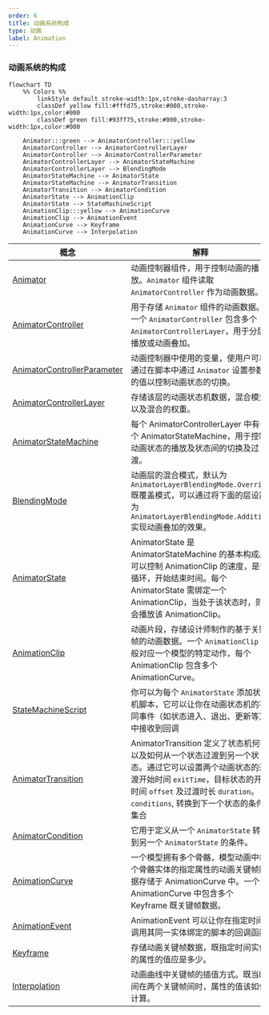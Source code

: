 ```yaml
---
order: 6
title: 动画系统构成
type: 动画
label: Animation
---
```


### 动画系统的构成

```mermaid
flowchart TD
	%% Colors %%
		linkStyle default stroke-width:1px,stroke-dasharray:3
		classDef yellow fill:#fffd75,stroke:#000,stroke-width:1px,color:#000
		classDef green fill:#93ff75,stroke:#000,stroke-width:1px,color:#000

    Animator:::green --> AnimatorController:::yellow
    AnimatorController --> AnimatorControllerLayer
    AnimatorController --> AnimatorControllerParameter
    AnimatorControllerLayer --> AnimatorStateMachine
    AnimatorControllerLayer --> BlendingMode
    AnimatorStateMachine --> AnimatorState
    AnimatorStateMachine --> AnimatorTransition
    AnimatorTransition --> AnimatorCondition
    AnimatorState --> AnimationClip
    AnimatorState --> StateMachineScript
    AnimationClip:::yellow --> AnimationCurve
    AnimationClip --> AnimationEvent
    AnimationCurve --> Keyframe
    AnimationCurve --> Interpolation
```


| 概念 | 解释 |
| --- | --- |
| [Animator](/apis/core/#Animator) | 动画控制器组件，用于控制动画的播放。`Animator` 组件读取 `AnimatorController` 作为动画数据。 |
| [AnimatorController](/apis/core/#AnimatorController) | 用于存储 `Animator` 组件的动画数据。一个 `AnimatorController` 包含多个 `AnimatorControllerLayer`，用于分层播放或动画叠加。 |
| [AnimatorControllerParameter](/apis/core/#AnimatorControllerParameter) | 动画控制器中使用的变量，使用户可以通过在脚本中通过 `Animator` 设置参数的值以控制动画状态的切换。 |
| [AnimatorControllerLayer](/apis/core/#AnimatorControllerLayer) | 存储该层的动画状态机数据，混合模式以及混合的权重。|
| [AnimatorStateMachine](/apis/core/#AnimatorStateMachine) | 每个 AnimatorControllerLayer 中有一个 AnimatorStateMachine，用于控制动画状态的播放及状态间的切换及过渡。 |
| [BlendingMode](/apis/core/#AnimatorControllerLayer-blendingMode) | 动画层的混合模式，默认为 `AnimatorLayerBlendingMode.Override` 既覆盖模式，可以通过将下面的层设置为 `AnimatorLayerBlendingMode.Additive` 实现动画叠加的效果。 |
| [AnimatorState](/apis/core/#AnimatorState) | AnimatorState 是 AnimatorStateMachine 的基本构成。可以控制 AnimationClip 的速度，是否循环，开始结束时间。每个 AnimatorState 需绑定一个 AnimationClip，当处于该状态时，则会播放该 AnimationClip。 |
| [AnimationClip](/apis/core/#AnimationClip) | 动画片段，存储设计师制作的基于关键帧的动画数据。一个 `AnimationClip` 一般对应一个模型的特定动作，每个 AnimationClip 包含多个 AnimationCurve。 |
| [StateMachineScript](/apis/core/#StateMachineScript) | 你可以为每个 `AnimatorState` 添加状态机脚本，它可以让你在动画状态机的不同事件（如状态进入、退出、更新等）中接收到回调 |
| [AnimatorTransition](/apis/core/#AnimatorTransition) | AnimatorTransition 定义了状态机何时以及如何从一个状态过渡到另一个状态。通过它可以设置两个动画状态的过渡开始时间 `exitTime`，目标状态的开始时间 `offset` 及过渡时长 `duration`。 `conditions`, 转换到下一个状态的条件集合|
| [AnimatorCondition](/apis/core/#AnimatorCondition) | 它用于定义从一个 `AnimatorState` 转换到另一个 `AnimatorState` 的条件。|
| [AnimationCurve](/apis/core/#AnimationCurve) | 一个模型拥有多个骨骼，模型动画中每个骨骼实体的指定属性的动画关键帧数据存储于 AnimationCurve 中。一个 AnimationCurve 中包含多个 Keyframe 既关键帧数据。 |
| [AnimationEvent](/apis/core/#AnimationEvent) | AnimationEvent 可以让你在指定时间调用其同一实体绑定的脚本的回调函数. |
| [Keyframe](/apis/core/#KeyFrame) | 存储动画关键帧数据，既指定时间实体的属性的值应是多少。 |
| [Interpolation](/apis/core/#AnimationCurve-interpolation) | 动画曲线中关键帧的插值方式。既当时间在两个关键帧间时，属性的值该如何计算。 |
